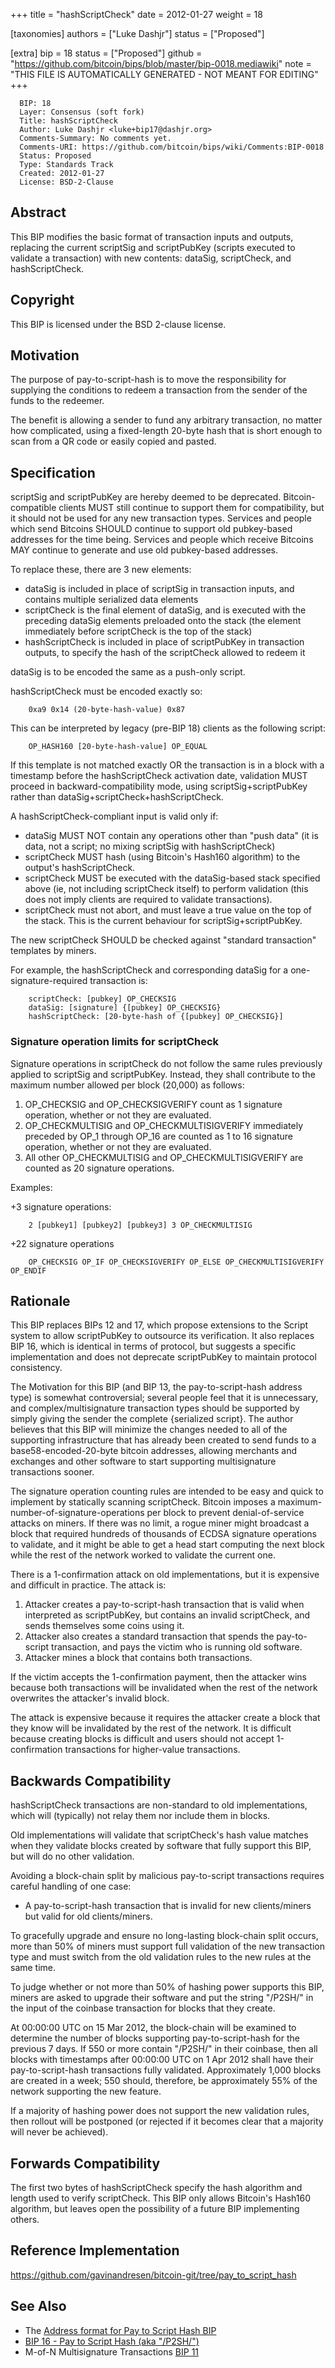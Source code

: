 
+++
title = "hashScriptCheck"
date = 2012-01-27
weight = 18

[taxonomies]
authors = ["Luke Dashjr"]
status = ["Proposed"]

[extra]
bip = 18
status = ["Proposed"]
github = "https://github.com/bitcoin/bips/blob/master/bip-0018.mediawiki"
note = "THIS FILE IS AUTOMATICALLY GENERATED - NOT MEANT FOR EDITING"
+++

```
  BIP: 18
  Layer: Consensus (soft fork)
  Title: hashScriptCheck
  Author: Luke Dashjr <luke+bip17@dashjr.org>
  Comments-Summary: No comments yet.
  Comments-URI: https://github.com/bitcoin/bips/wiki/Comments:BIP-0018
  Status: Proposed
  Type: Standards Track
  Created: 2012-01-27
  License: BSD-2-Clause
```

<h2>Abstract</h2>


This BIP modifies the basic format of transaction inputs and outputs, replacing the current scriptSig and scriptPubKey (scripts executed to validate a transaction) with new contents: dataSig, scriptCheck, and hashScriptCheck.

<h2>Copyright</h2>


This BIP is licensed under the BSD 2-clause license.

<h2>Motivation</h2>


The purpose of pay-to-script-hash is to move the responsibility for supplying the conditions to redeem a transaction from the sender of the funds to the redeemer.

The benefit is allowing a sender to fund any arbitrary transaction, no matter how complicated, using a fixed-length 20-byte hash that is short enough to scan from a QR code or easily copied and pasted.

<h2>Specification</h2>


scriptSig and scriptPubKey are hereby deemed to be deprecated.
Bitcoin-compatible clients MUST still continue to support them for compatibility, but it should not be used for any new transaction types.
Services and people which send Bitcoins SHOULD continue to support old pubkey-based addresses for the time being.
Services and people which receive Bitcoins MAY continue to generate and use old pubkey-based addresses.

To replace these, there are 3 new elements:
*  dataSig is included in place of scriptSig in transaction inputs, and contains multiple serialized data elements
*  scriptCheck is the final element of dataSig, and is executed with the preceding dataSig elements preloaded onto the stack (the element immediately before scriptCheck is the top of the stack)
*  hashScriptCheck is included in place of scriptPubKey in transaction outputs, to specify the hash of the scriptCheck allowed to redeem it


dataSig is to be encoded the same as a push-only script.

hashScriptCheck must be encoded exactly so:

```
    0xa9 0x14 (20-byte-hash-value) 0x87
```


This can be interpreted by legacy (pre-BIP 18) clients as the following script:

```
    OP_HASH160 [20-byte-hash-value] OP_EQUAL
```


If this template is not matched exactly OR the transaction is in a block with a timestamp before the hashScriptCheck activation date, validation MUST proceed in backward-compatibility mode, using scriptSig+scriptPubKey rather than dataSig+scriptCheck+hashScriptCheck.

A hashScriptCheck-compliant input is valid only if:
*  dataSig MUST NOT contain any operations other than "push data" (it is data, not a script; no mixing scriptSig with hashScriptCheck)
*  scriptCheck MUST hash (using Bitcoin's Hash160 algorithm) to the output's hashScriptCheck.
*  scriptCheck MUST be executed with the dataSig-based stack specified above (ie, not including scriptCheck itself) to perform validation (this does not imply clients are required to validate transactions).
*  scriptCheck must not abort, and must leave a true value on the top of the stack. This is the current behaviour for scriptSig+scriptPubKey.


The new scriptCheck SHOULD be checked against "standard transaction" templates by miners.

For example, the hashScriptCheck and corresponding dataSig for a one-signature-required transaction is:

```
    scriptCheck: [pubkey] OP_CHECKSIG
    dataSig: [signature] {[pubkey] OP_CHECKSIG}
    hashScriptCheck: [20-byte-hash of {[pubkey] OP_CHECKSIG}]
```


<h3>Signature operation limits for scriptCheck</h3>


Signature operations in scriptCheck do not follow the same rules previously applied to scriptSig and scriptPubKey.
Instead, they shall contribute to the maximum number allowed per block (20,000) as follows:

1.  OP_CHECKSIG and OP_CHECKSIGVERIFY count as 1 signature operation, whether or not they are evaluated.
1.  OP_CHECKMULTISIG and OP_CHECKMULTISIGVERIFY immediately preceded by OP_1 through OP_16 are counted as 1 to 16 signature operation, whether or not they are evaluated.
1.  All other OP_CHECKMULTISIG and OP_CHECKMULTISIGVERIFY are counted as 20 signature operations.


Examples:

+3 signature operations:
```
    2 [pubkey1] [pubkey2] [pubkey3] 3 OP_CHECKMULTISIG
```


+22 signature operations
```
    OP_CHECKSIG OP_IF OP_CHECKSIGVERIFY OP_ELSE OP_CHECKMULTISIGVERIFY OP_ENDIF
```


<h2>Rationale</h2>


This BIP replaces BIPs 12 and 17, which propose extensions to the Script system to allow scriptPubKey to outsource its verification.
It also replaces BIP 16, which is identical in terms of protocol, but suggests a specific implementation and does not deprecate scriptPubKey to maintain protocol consistency.

The Motivation for this BIP (and BIP 13, the pay-to-script-hash address type) is somewhat controversial; several people feel that it is unnecessary, and complex/multisignature transaction types should be supported by simply giving the sender the complete {serialized script}. The author believes that this BIP will minimize the changes needed to all of the supporting infrastructure that has already been created to send funds to a base58-encoded-20-byte bitcoin addresses, allowing merchants and exchanges and other software to start supporting multisignature transactions sooner.

The signature operation counting rules are intended to be easy and quick to implement by statically scanning scriptCheck.
Bitcoin imposes a maximum-number-of-signature-operations per block to prevent denial-of-service attacks on miners.
If there was no limit, a rogue miner might broadcast a block that required hundreds of thousands of ECDSA signature operations to validate, and it might be able to get a head start computing the next block while the rest of the network worked to validate the current one.

There is a 1-confirmation attack on old implementations, but it is expensive and difficult in practice. The attack is:

1.  Attacker creates a pay-to-script-hash transaction that is valid when interpreted as scriptPubKey, but contains an invalid scriptCheck, and sends themselves some coins using it.
1.  Attacker also creates a standard transaction that spends the pay-to-script transaction, and pays the victim who is running old software.
1.  Attacker mines a block that contains both transactions.


If the victim accepts the 1-confirmation payment, then the attacker wins because both transactions will be invalidated when the rest of the network overwrites the attacker's invalid block.

The attack is expensive because it requires the attacker create a block that they know will be invalidated by the rest of the network. It is difficult because creating blocks is difficult and users should not accept 1-confirmation transactions for higher-value transactions.

<h2>Backwards Compatibility</h2>


hashScriptCheck transactions are non-standard to old implementations, which will (typically) not relay them nor include them in blocks.

Old implementations will validate that scriptCheck's hash value matches when they validate blocks created by software that fully support this BIP, but will do no other validation.

Avoiding a block-chain split by malicious pay-to-script transactions requires careful handling of one case:

*  A pay-to-script-hash transaction that is invalid for new clients/miners but valid for old clients/miners.


To gracefully upgrade and ensure no long-lasting block-chain split occurs, more than 50% of miners must support full validation of the new transaction type and must switch from the old validation rules to the new rules at the same time.

To judge whether or not more than 50% of hashing power supports this BIP, miners are asked to upgrade their software and put the string "/P2SH/" in the input of the coinbase transaction for blocks that they create.

At 00:00:00 UTC on 15 Mar 2012, the block-chain will be examined to determine the number of blocks supporting pay-to-script-hash for the previous 7 days. If 550 or more contain "/P2SH/" in their coinbase, then all blocks with timestamps after 00:00:00 UTC on 1 Apr 2012 shall have their pay-to-script-hash transactions fully validated. Approximately 1,000 blocks are created in a week; 550 should, therefore, be approximately 55% of the network supporting the new feature.

If a majority of hashing power does not support the new validation rules, then rollout will be postponed (or rejected if it becomes clear that a majority will never be achieved).

<h2>Forwards Compatibility </h2>

The first two bytes of hashScriptCheck specify the hash algorithm and length used to verify scriptCheck.
This BIP only allows Bitcoin's Hash160 algorithm, but leaves open the possibility of a future BIP implementing others.

<h2>Reference Implementation</h2>


https://github.com/gavinandresen/bitcoin-git/tree/pay_to_script_hash

<h2>See Also</h2>


*  The <a href="/13" target="_blank">Address format for Pay to Script Hash BIP</a>
*  <a href="/16" target="_blank">BIP 16 - Pay to Script Hash (aka "/P2SH/")</a>
*  M-of-N Multisignature Transactions <a href="/11" target="_blank">BIP 11</a>
